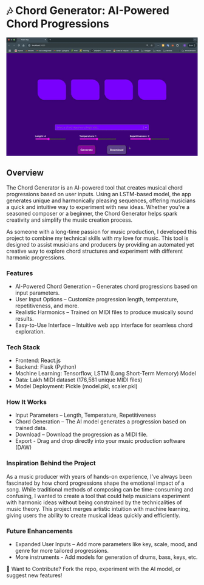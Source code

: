 # 🎶 Chord Generator: AI-Powered Chord Progressions

![App Demo](assets/demo.gif)


## Overview
The Chord Generator is an AI-powered tool that creates musical chord progressions based on user inputs. Using an LSTM-based model, the app generates unique and harmonically pleasing sequences, offering musicians a quick and intuitive way to experiment with new ideas. Whether you're a seasoned composer or a beginner, the Chord Generator helps spark creativity and simplify the music creation process.

As someone with a long-time passion for music production, I developed this project to combine my technical skills with my love for music. This tool is designed to assist musicians and producers by providing an automated yet creative way to explore chord structures and experiment with different harmonic progressions.

### Features
  - AI-Powered Chord Generation – Generates chord progressions based on input parameters.
  - User Input Options – Customize progression length, temperature, repetitiveness, and more.
  - Realistic Harmonics – Trained on MIDI files to produce musically sound results.
  - Easy-to-Use Interface – Intuitive web app interface for seamless chord exploration.

### Tech Stack
  - Frontend: React.js
  - Backend: Flask (Python)
  - Machine Learning: Tensorflow, LSTM (Long Short-Term Memory) Model
  - Data: Lakh MIDI dataset (176,581 unique MIDI files)
  - Model Deployment: Pickle (model.pkl, scaler.pkl)

### How It Works
  - Input Parameters – Length, Temperature, Repetitiveness
  - Chord Generation – The AI model generates a progression based on trained data.
  - Download – Download the progression as a MIDI file.
  - Export - Drag and drop directly into your music production software (DAW)

### Inspiration Behind the Project
As a music producer with years of hands-on experience, I’ve always been fascinated by how chord progressions shape the emotional impact of a song. While traditional methods of composing can be time-consuming and confusing, I wanted to create a tool that could help musicians experiment with harmonic ideas without being constrained by the technicalities of music theory. This project merges artistic intuition with machine learning, giving users the ability to create musical ideas quickly and efficiently.

### Future Enhancements
  - Expanded User Inputs – Add more parameters like key, scale, mood, and genre for more tailored progressions.
  - More instruments - Add models for generation of drums, bass, keys, etc.



🚀 Want to Contribute?
Fork the repo, experiment with the AI model, or suggest new features!
